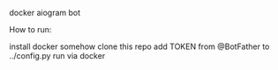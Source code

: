 docker aiogram bot

How to run:

install docker somehow
clone this repo
add TOKEN from @BotFather to ../config.py
run via docker
